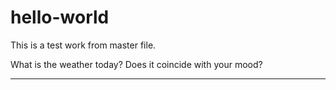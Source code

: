 # hello-world
This is a test work from master file.

What is the weather today? Does it coincide with your mood?

-----
